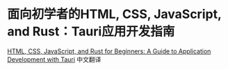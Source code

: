# 面向初学者的HTML, CSS, JavaScript, and Rust：Tauri应用开发指南

[HTML, CSS, JavaScript, and Rust for Beginners: A Guide to Application Development with Tauri](https://v2.tauri.app/assets/learn/community/HTML_CSS_JavaScript_and_Rust_for_Beginners_A_Guide_to_Application_Development_with_Tauri.pdf) 中文翻译

 